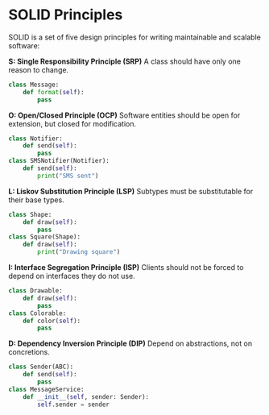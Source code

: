 # SOLID Principles

SOLID is a set of five design principles for writing maintainable and scalable software:

**S: Single Responsibility Principle (SRP)**
A class should have only one reason to change.
```python
class Message:
    def format(self):
        pass
```

**O: Open/Closed Principle (OCP)**
Software entities should be open for extension, but closed for modification.
```python
class Notifier:
    def send(self):
        pass
class SMSNotifier(Notifier):
    def send(self):
        print("SMS sent")
```

**L: Liskov Substitution Principle (LSP)**
Subtypes must be substitutable for their base types.
```python
class Shape:
    def draw(self):
        pass
class Square(Shape):
    def draw(self):
        print("Drawing square")
```

**I: Interface Segregation Principle (ISP)**
Clients should not be forced to depend on interfaces they do not use.
```python
class Drawable:
    def draw(self):
        pass
class Colorable:
    def color(self):
        pass
```

**D: Dependency Inversion Principle (DIP)**
Depend on abstractions, not on concretions.
```python
class Sender(ABC):
    def send(self):
        pass
class MessageService:
    def __init__(self, sender: Sender):
        self.sender = sender
```
